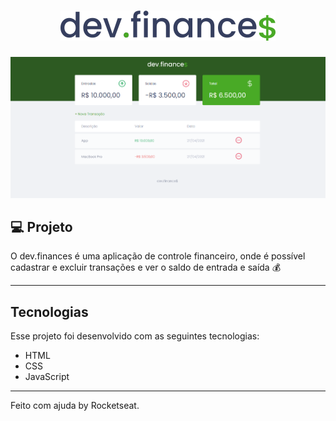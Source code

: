 <h1 align="center">
    <img alt="dev.finances" title="dev.finances" src="./assets/logoforgithub.svg"  />
</h1>

<p align="center">
  <img src="./assets/devfinance-picture.png" />
</p>

## 💻 Projeto

O dev.finances é uma aplicação de controle financeiro, onde é possível cadastrar e excluir transações e ver o saldo de entrada e saída 💰

---

## Tecnologias

Esse projeto foi desenvolvido com as seguintes tecnologias:

- HTML
- CSS
- JavaScript

---

Feito com ajuda by Rocketseat.
